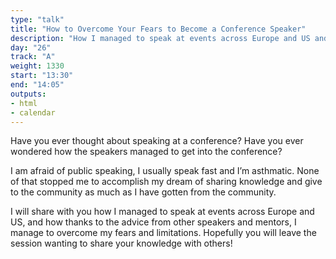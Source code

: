 ```yaml
---
type: "talk"
title: "How to Overcome Your Fears to Become a Conference Speaker"
description: "How I managed to speak at events across Europe and US and how I manage to overcome my fears and limitations."
day: "26"
track: "A"
weight: 1330
start: "13:30"
end: "14:05"
outputs:
- html
- calendar
---
```


Have you ever thought about speaking at a conference? Have you ever wondered how the speakers managed to get into the conference?

I am afraid of public speaking, I usually speak fast and I’m asthmatic. None of that stopped me to accomplish my dream of sharing knowledge and give to the community as much as I have gotten from the community.

I will share with you how I managed to speak at events across Europe and US, and how thanks to the advice from other speakers and mentors, I manage to overcome my fears and limitations. Hopefully you will leave the session wanting to share your knowledge with others!

<!--
I want with this talk to motivate others to share their experiences and create new talks. Sharing knowledge with other will help people progress, and to challenge themselves is a way to become a better version of ourselves.


Some tweets from attendants:

https://twitter.com/ssjunejo/status/1082756440459304960

https://twitter.com/StickyCarl/status/1082765574306967552

https://twitter.com/Nexii/status/1082986141371064325
-->
